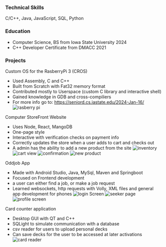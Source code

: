 ### Technical Skills
C/C++, Java, JavaScript, SQL, Python

### Education
- Computer Science, BS from Iowa State University 2024
- C++ Developer Certificate from DMACC 2021

### Projects
Custom OS for the RasberryPi 3 (CROS)
- Used Assembly, C and C++
- Built from Scratch with Fat32 memory format
- Contributed mostly to Userspace (custom C library and interactive shell)
- Gained knowledge in GDB and cross-compiliers
- For more info go to: https://seniord.cs.iastate.edu/2024-Jan-16/
![rasberry pi](/assets/img/raspi.png)

Computer StoreFront Website
- Uses Node, React, MangoDB
- One-page style
- Interactive with verification checks on payment info
- Correctly updates the store when a user adds to cart and checks out
- A admin has the ability to add a new product from the site
![inventory](/assets/img/inventory.PNG)
![cart view](/assets/img/cart2.PNG)
![confirmation](/assets/img/confrimation.PNG)
![new product](/assets/img/newProduct.PNG)

Oddjob App
- Made with Android Studio, Java, MySql, Maven and Springboot
- Focused on Frontend development
- a user can either find a job, or make a job request
- Learned websockets, http requests with Volly, XML files and general app development for phones
![login Screen](/assets/img/login.PNG)
![seeker page](/assets/img/seeker.PNG)
![profile screen](/assets/img/profileScreen.PNG)

Card counter application
- Desktop GUI with QT and C++
- SQLight to simulate communication with a database
- csv reader for users to upload personal decks
- Can save decks for the user to be accessed at later activations
![card reader](/assets/cardReader.PNG)
